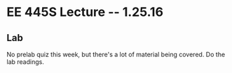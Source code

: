 EE 445S Lecture -- 1.25.16
==
Lab
-
No prelab quiz this week, but there's a lot of material being covered. Do the lab readings.

